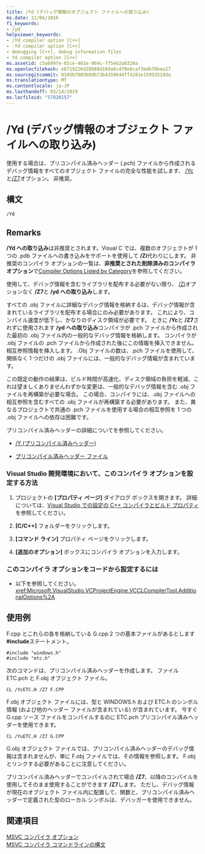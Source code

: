 ```yaml
---
title: /Yd (デバッグ情報のオブジェクト ファイルへの取り込み)
ms.date: 11/04/2016
f1_keywords:
- /yd
helpviewer_keywords:
- /Yd compiler option [C++]
- -Yd compiler option [C++]
- debugging [C++], debug information files
- Yd compiler option [C++]
ms.assetid: c5a699fe-65ce-461e-964c-7f5eb2a8320a
ms.openlocfilehash: e6719226d28088d10da6c4f0e6caf3bdb78bea27
ms.sourcegitcommit: 8105b7003b89b73b4359644ff4281e1595352dda
ms.translationtype: MT
ms.contentlocale: ja-JP
ms.lasthandoff: 03/14/2019
ms.locfileid: "57820157"
---
```

# <a name="yd-place-debug-information-in-object-file"></a>/Yd (デバッグ情報のオブジェクト ファイルへの取り込み)

使用する場合は、プリコンパイル済みヘッダー (.pch) ファイルから作成されるデバッグ情報をすべてのオブジェクト ファイルの完全な性能を試します、 [/Yc](yc-create-precompiled-header-file.md)と[/Z7](z7-zi-zi-debug-information-format.md)オプション。 非推奨。

## <a name="syntax"></a>構文

```
/Yd
```

## <a name="remarks"></a>Remarks

**/Yd への取り込み**は非推奨とされます。Visual C では、複数のオブジェクトが 1 つの .pdb ファイルへの書き込みをサポートを使用して **/Zi**代わりにします。 非推奨のコンパイラ オプションの一覧は、**非推奨とされた削除済みのコンパイラ オプション**で[Compiler Options Listed by Category](compiler-options-listed-by-category.md)を参照してください。

使用して、デバッグ情報を含むライブラリを配布する必要がない限り、 [/Zi](z7-zi-zi-debug-information-format.md)オプションなく **/Z7**と **/yd への取り込み**します。

すべての .obj ファイルに詳細なデバッグ情報を格納するは、デバッグ情報が含まれているライブラリを配布する場合にのみ必要があります。 これにより、コンパイル速度が低下し、かなりのディスク領域が必要です。 ときに **/Yc**と **/Z7**されずに使用されます **/yd への取り込み**コンパイラが .pch ファイルから作成された最初の .obj ファイル内の一般的なデバッグ情報を格納します。 コンパイラが .obj ファイルの .pch ファイルから作成された後にこの情報を挿入できません。相互参照情報を挿入します。 .Obj ファイルの数は、.pch ファイルを使用して、関係なく 1 つだけの .obj ファイルには、一般的なデバッグ情報が含まれています。

この既定の動作の結果は、ビルド時間が高速化、ディスク領域の負担を軽減、これは望ましくありませんわずかな変更は、一般的なデバッグ情報を含む .obj ファイルを再構築が必要な場合。 この場合、コンパイラには、.obj ファイルへの相互参照を含むすべての .obj ファイルが再構築する必要があります。 また、異なるプロジェクトで共通の .pch ファイルを使用する場合の相互参照を 1 つの .obj ファイルへの依存は困難です。

プリコンパイル済みヘッダーの詳細についてを参照してください。

- [/Y (プリコンパイル済みヘッダー)](y-precompiled-headers.md)

- [プリコンパイル済みヘッダー ファイル](../creating-precompiled-header-files.md)

### <a name="to-set-this-compiler-option-in-the-visual-studio-development-environment"></a>Visual Studio 開発環境において、このコンパイラ オプションを設定する方法

1. プロジェクトの **[プロパティ ページ]** ダイアログ ボックスを開きます。 詳細については、[Visual Studio での設定の C++ コンパイラとビルド プロパティ](../working-with-project-properties.md)を参照してください。

1. **[C/C++]** フォルダーをクリックします。

1. **[コマンド ライン]** プロパティ ページをクリックします。

1. **[追加のオプション]** ボックスにコンパイラ オプションを入力します。

### <a name="to-set-this-compiler-option-programmatically"></a>このコンパイラ オプションをコードから設定するには

- 以下を参照してください。<xref:Microsoft.VisualStudio.VCProjectEngine.VCCLCompilerTool.AdditionalOptions%2A>

## <a name="examples"></a>使用例

F.cpp とこれらの各を格納している G.cpp 2 つの基本ファイルがあるとします **#include**ステートメント。

```
#include "windows.h"
#include "etc.h"
```

次のコマンドは、プリコンパイル済みヘッダーを作成します。 ファイル ETC.pch と F.obj オブジェクト ファイル。

```
CL /YcETC.H /Z7 F.CPP
```

F.obj オブジェクト ファイルには、型と WINDOWS.h および ETC.h のシンボル情報 (および他のヘッダー ファイルが含まれている) が含まれています。 今すぐ G.cpp ソース ファイルをコンパイルするのに ETC.pch プリコンパイル済みヘッダーを使用できます。

```
CL /YuETC.H /Z7 G.CPP
```

G.obj オブジェクト ファイルでは、プリコンパイル済みヘッダーのデバッグ情報は含まれませんが、単に F.obj ファイルでは、その情報を参照します。 F.obj とリンクする必要があることに注意してください。

プリコンパイル済みヘッダーでコンパイルされて場合 **/Z7**、以降のコンパイルを使用してそのまま使用することができます **/Z7**します。 ただし、デバッグ情報が現在のオブジェクト ファイル内に配置して、関数と、プリコンパイル済みヘッダーで定義された型のローカル シンボルは、デバッガーを使用できません。

## <a name="see-also"></a>関連項目

[MSVC コンパイラ オプション](compiler-options.md)<br/>
[MSVC コンパイラ コマンドラインの構文](compiler-command-line-syntax.md)
